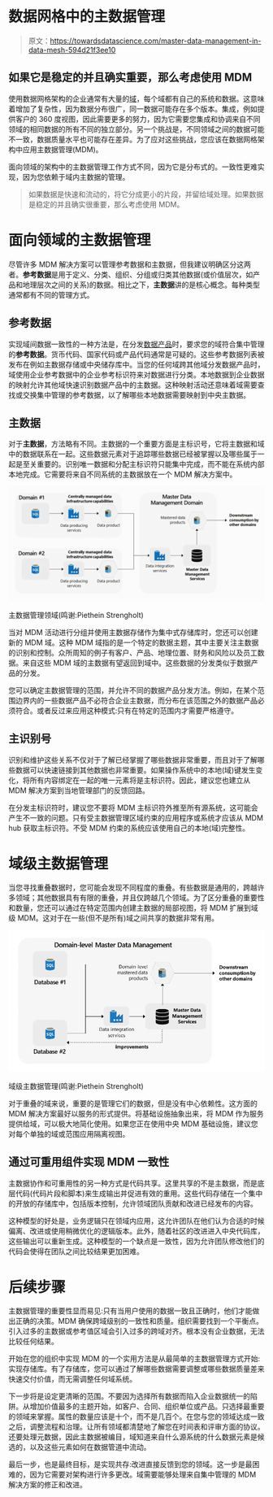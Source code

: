 # 数据网格中的主数据管理

> 原文：<https://towardsdatascience.com/master-data-management-in-data-mesh-594d21f3ee10>

## 如果它是稳定的并且确实重要，那么考虑使用 MDM

使用数据网格架构的企业通常有大量的[域](https://piethein.medium.com/data-domains-where-do-i-start-a6d52fef95d1)，每个域都有自己的系统和数据。这意味着增加了复杂性，因为数据分布很广，同一数据可能存在多个版本。集成，例如提供客户的 360 度视图，因此需要更多的努力，因为它需要您集成和协调来自不同领域的相同数据的所有不同的独立部分。另一个挑战是，不同领域之间的数据可能不一致，数据质量水平也可能存在差异。为了应对这些挑战，您应该在数据网格架构中应用主数据管理(MDM)。

面向领域的架构中的主数据管理工作方式不同，因为它是分布式的。一致性更难实现，因为您依赖于域内主数据的管理。

> 如果数据是快速和流动的，将它分成更小的片段，并留给域处理。如果数据是稳定的并且确实很重要，那么考虑使用 MDM。

# 面向领域的主数据管理

尽管许多 MDM 解决方案可以管理参考数据和主数据，但我建议明确区分这两者。**参考数据**是用于定义、分类、组织、分组或归类其他数据(或价值层次，如产品和地理层次之间的关系)的数据。相比之下，**主数据**讲的是核心概念。每种类型通常都有不同的管理方式。

## 参考数据

实现域间数据一致性的一种方法是，在分发[数据产品](https://piethein.medium.com/data-domains-and-data-products-64cc9d28283e)时，要求您的域符合集中管理的**参考数据**。货币代码、国家代码或产品代码通常是可疑的。这些参考数据列表被发布在例如主数据存储或中央储存库中。当您的任何域跨其他域分发数据产品时，域使用企业参考数据中的企业参考标识符来对数据进行分类。本地数据到企业数据的映射允许其他域快速识别数据产品中的主数据。这种映射活动还意味着域需要查找或交换集中管理的参考数据，以了解哪些本地数据需要映射到中央主数据。

## 主数据

对于**主数据**，方法略有不同。主数据的一个重要方面是主标识号，它将主数据和域中的数据联系在一起。这些数据元素对于追踪哪些数据已经被掌握以及哪些属于一起是至关重要的。识别唯一数据和分配主标识符只能集中完成，而不能在系统内部本地完成。它需要将来自不同系统的主数据放在一个 MDM 解决方案中。

![](img/65f194906479138cbf6b52eead6eca13.png)

主数据管理领域(鸣谢:Piethein Strengholt)

当对 MDM 活动进行分组并使用主数据存储作为集中式存储库时，您还可以创建新的 MDM 域。这种 MDM 域指的是一个特定的数据主题，其中主要关注主数据的识别和控制。众所周知的例子有客户、产品、地理位置、财务和风险以及员工数据。来自这些 MDM 域的主数据有望返回到域中。这些数据的分发类似于数据产品的分发。

您可以确定主数据管理的范围，并允许不同的数据产品分发方法。例如，在某个范围边界内的一些数据产品不必符合企业主数据，而分布在该范围之外的数据产品必须符合。或者反过来应用这种模式:只有在特定的范围内才需要严格遵守。

## 主识别号

识别和维护这些关系不仅对于了解已经掌握了哪些数据非常重要，而且对于了解哪些数据可以快速链接到其他数据也非常重要。如果操作系统中的本地(域)键发生变化，将所有内容绑定在一起的唯一元素将是主标识符。因此，建议您也建立从 MDM 解决方案到当地管理部门的反馈回路。

在分发主标识符时，建议您不要将 MDM 主标识符外推至所有源系统，这可能会产生不一致的问题。只有受主数据管理区域约束的应用程序或系统才应该从 MDM hub 获取主标识符。不受 MDM 约束的系统应该使用自己的本地(域)完整性。

# 域级主数据管理

当您寻找重叠数据时，您可能会发现不同程度的重叠。有些数据是通用的，跨越许多领域；其他数据具有有限的重叠，并且仅跨越几个领域。为了区分重叠的重要性和数量，您还可以通过在特定范围内创建主数据的局部视图，将 MDM 扩展到域级 MDM。这对于在一些(但不是所有)域之间共享的数据非常有用。

![](img/3c431ac1537cc7c4feed67017413e45b.png)

域级主数据管理(鸣谢:Piethein Strengholt)

对于重叠的域来说，重要的是管理它们的数据，但是没有中心依赖性。这方面的 MDM 解决方案最好以服务的形式提供。将基础设施抽象出来，将 MDM 作为服务提供给域，可以极大地简化使用。如果您正在使用中央 MDM 基础设施，建议您对每个单独的域或范围应用隔离视图。

## 通过可重用组件实现 MDM 一致性

主数据协作和可重用性的另一种方式是代码共享。这里共享的不是主数据，而是底层代码(代码片段和脚本)来生成输出并促进有效的重用。这些代码存储在一个集中的开放的存储库中，包括版本控制，允许领域团队贡献和改进已经发布的内容。

这种模型的好处是，业务逻辑只在领域内应用，这允许团队在他们认为合适的时候偏离、改进或使用稍微优化的逻辑版本。此外，随着社区的改进进入中央代码库，这些输出可以重新生成。这种模型的一个缺点是一致性，因为允许团队修改他们的代码会使得在团队之间比较结果更加困难。

# 后续步骤

主数据管理的重要性显而易见:只有当用户使用的数据一致且正确时，他们才能做出正确的决策。MDM 确保跨域级别的一致性和质量。组织需要找到一个平衡点。引入过多的主数据或参考值区域会引入过多的跨域对齐。根本没有企业数据，无法比较任何结果。

开始在您的组织中实现 MDM 的一个实用方法是从最简单的主数据管理方式开始:实现存储库。有了存储库，您可以通过了解哪些数据需要调整或哪些数据质量差来快速交付价值，而无需调整任何域系统。

下一步将是设定更清晰的范围。不要因为选择所有数据而陷入企业数据统一的陷阱。从增加价值最多的主题开始，如客户、合同、组织单位或产品。只选择最重要的领域来掌握。属性的数量应该是十个，而不是几百个。在您与您的领域达成一致之后，调整流程和治理。让所有领域都清楚地了解您在时间表和评审方面的协议。还要处理元数据，因此主数据被编目，域知道来自什么源系统的什么数据元素是候选的，以及这些元素如何在数据管道中流动。

最后一步，也是最终目标，是实现共存:改进直接反馈到您的领域。这一步是最困难的，因为它需要对架构进行许多更改。域需要能够处理来自集中管理的 MDM 解决方案的修正和改进。